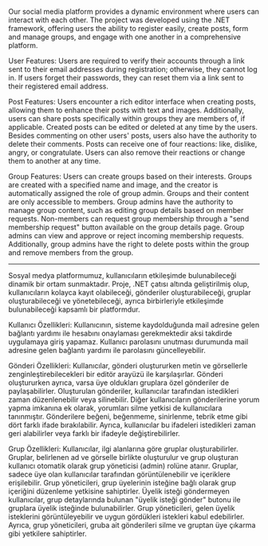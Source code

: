 Our social media platform provides a dynamic environment where users can interact with each other. The project was developed using the .NET framework, offering users the ability to register easily, create posts, form and manage groups, and engage with one another in a comprehensive platform.

  User Features: Users are required to verify their accounts through a link sent to their email addresses during registration; otherwise, they cannot log in. If users forget their passwords, they can reset them via a link sent to their registered email address.

  Post Features: Users encounter a rich editor interface when creating posts, allowing them to enhance their posts with text and images. Additionally, users can share posts specifically within groups they are members of, if applicable. Created posts can be edited or deleted at any time by the users. Besides commenting on other users' posts, users also have the authority to delete their comments. Posts can receive one of four reactions: like, dislike, angry, or congratulate. Users can also remove their reactions or change them to another at any time.

  Group Features: Users can create groups based on their interests. Groups are created with a specified name and image, and the creator is automatically assigned the role of group admin. Groups and their content are only accessible to members. Group admins have the authority to manage group content, such as editing group details based on member requests. Non-members can request group membership through a "send membership request" button available on the group details page. Group admins can view and approve or reject incoming membership requests. Additionally, group admins have the right to delete posts within the group and remove members from the group.

--------------------------------------
Sosyal medya platformumuz, kullanıcıların etkileşimde bulunabileceği dinamik bir ortam sunmaktadır. Proje, .NET çatısı altında geliştirilmiş olup, kullanıcıların kolayca kayıt olabileceği, gönderiler oluşturabileceği, gruplar oluşturabileceği ve yönetebileceği, ayrıca birbirleriyle etkileşimde bulunabileceği kapsamlı bir platformdur. 

Kullanıcı Özellikleri: Kullanıcının, sisteme kaydolduğunda mail adresine gelen bağlantı yardımı ile hesabını onaylaması gerekmektedir aksi takdirde uygulamaya giriş yapamaz. Kullanıcı parolasını unutması durumunda mail adresine gelen bağlantı yardımı ile parolasını güncelleyebilir.

Gönderi Özellikleri:  Kullanıcılar, gönderi oluştururken metin ve görsellerle zenginleştirebilecekleri bir editör arayüzü ile karşılaşırlar. Gönderi oluştururken ayrıca, varsa üye oldukları gruplara özel gönderiler de paylaşabilirler. Oluşturulan gönderiler, kullanıcılar tarafından istedikleri zaman düzenlenebilir veya silinebilir. Diğer kullanıcıların gönderilerine yorum yapma imkanına ek olarak, yorumları silme yetkisi de kullanıcılara tanınmıştır. Gönderilere beğeni, beğenmeme, sinirlenme, tebrik etme gibi dört farklı ifade bırakılabilir. Ayrıca, kullanıcılar bu ifadeleri istedikleri zaman geri alabilirler veya farklı bir ifadeyle değiştirebilirler.

Grup Özellikleri:  Kullanıcılar, ilgi alanlarına göre gruplar oluşturabilirler. Gruplar, belirlenen ad ve görselle birlikte oluşturulur ve grup oluşturan kullanıcı otomatik olarak grup yöneticisi (admin) rolüne atanır. Gruplar, sadece üye olan kullanıcılar tarafından görüntülenebilir ve içeriklere erişilebilir. Grup yöneticileri, grup üyelerinin isteğine bağlı olarak grup içeriğini düzenleme yetkisine sahiptirler. Üyelik isteği göndermeyen kullanıcılar, grup detaylarında bulunan "üyelik isteği gönder" butonu ile gruplara üyelik isteğinde bulunabilirler. Grup yöneticileri, gelen üyelik isteklerini görüntüleyebilir ve uygun gördükleri istekleri kabul edebilirler. Ayrıca, grup yöneticileri, gruba ait gönderileri silme ve gruptan üye çıkarma gibi yetkilere sahiptirler.

